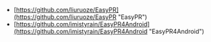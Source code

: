 - [https://github.com/liuruoze/EasyPR](https://github.com/liuruoze/EasyPR "EasyPR")
- [https://github.com/imistyrain/EasyPR4Android](https://github.com/imistyrain/EasyPR4Android "EasyPR4Android")